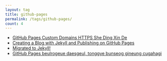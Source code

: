 ```yaml
---
layout: tag
title: github-pages
permalink: /tags/github-pages/
count: 4
---
```


- [GitHub Pages Custom Domains HTTPS She Ding Xin De ](https://jmln.tw/blog/2018-05-05-github-pages-custom-domain-https.html)
- [Creating a Blog with Jekyll and Publishing on GitHub Pages](/2024/06/20/creating-a-blog.html)
- [Migrated to Jekyll!](https://wilsoncwc.github.io/jekyll-migration/)
- [GitHub Pages beulrogeue daesgeul, tonggye bunseog gineung cugahagi](https://khbrst.github.io/dev/apply-dynamic-features-to-github-pages/)
